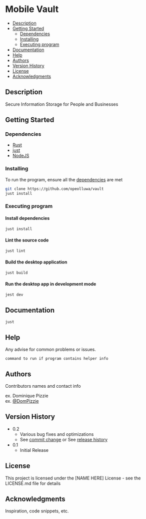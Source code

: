 # Mobile Vault

- [Description](#description)
- [Getting Started](#getting-started)
  - [Dependencies](#dependencies)
  - [Installing](#installing)
  - [Executing program](#executing-program)
- [Documentation](#documentation)
- [Help](#help)
- [Authors](#authors)
- [Version History](#version-history)
- [License](#license)
- [Acknowledgments](#acknowledgments)

## Description

Secure Information Storage for People and Businesses

## Getting Started

### Dependencies

- [Rust](https://rust-lang.org)
- [just](https://github.com/casey/just)
- [NodeJS](https://nodejs.org)

### Installing

To run the program, ensure all the [dependencies](#dependencies) are met

```sh
git clone https://github.com/opeolluwa/vault
just install
```

### Executing program

#### Install dependencies

```sh
just install
```

#### Lint the source code

```sh
just lint
```

#### Build the desktop application

```sh
just build
```

#### Run the desktop app in development mode

```sh
jest dev
```

## Documentation

```sh
just
```

## Help

Any advise for common problems or issues.

```
command to run if program contains helper info
```

## Authors

Contributors names and contact info

ex. Dominique Pizzie\
ex. [@DomPizzie](https://twitter.com/dompizzie)

## Version History

- 0.2
  - Various bug fixes and optimizations
  - See [commit change]() or See [release history]()
- 0.1
  - Initial Release

## License

This project is licensed under the [NAME HERE] License - see the LICENSE.md file
for details

## Acknowledgments

Inspiration, code snippets, etc.
